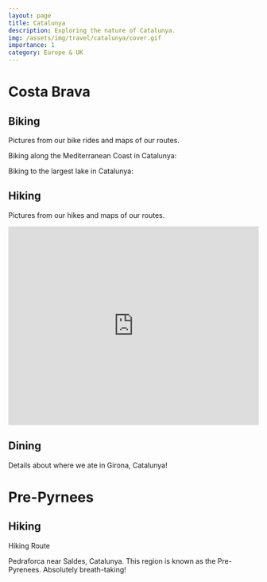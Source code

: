 ```yaml
---
layout: page
title: Catalunya
description: Exploring the nature of Catalunya.
img: /assets/img/travel/catalunya/cover.gif
importance: 1
category: Europe & UK
---
```


# Costa Brava

## Biking

Pictures from our bike rides and maps of our routes.

Biking along the Mediterranean Coast in Catalunya:

<div class="strava-embed-placeholder" data-embed-type="activity" data-embed-id="7993046201"></div><script src="https://strava-embeds.com/embed.js"></script>

Biking to the largest lake in Catalunya:

<div class="strava-embed-placeholder" data-embed-type="activity" data-embed-id="7977156613"></div><script src="https://strava-embeds.com/embed.js"></script>


## Hiking

Pictures from our hikes and maps of our routes.

<iframe class="alltrails" src="https://www.alltrails.com/widget/recording/day-hike-at-cadaques-cap-de-creus-0f9cafd?u=i" width="100%" height="400" frameborder="0" scrolling="no" marginheight="0" marginwidth="0" title="AllTrails: Trail Guides and Maps for Hiking, Camping, and Running"></iframe>

## Dining

Details about where we ate in Girona, Catalunya! 

# Pre-Pyrnees


## Hiking

Hiking Route
<div class="strava-embed-placeholder" data-embed-type="activity" data-embed-id="7982321514"></div><script src="https://strava-embeds.com/embed.js"></script>

<div class="row">
    <div class="col-sm mt-3 mt-md-0">
        <img class="img-fluid rounded z-depth-1" src="{{ '/assets/img/travel/catalunya/cover.gif' | relative_url }}" alt="" title="example image"/>
    </div>
</div>
<div class="caption">
    Pedraforca near Saldes, Catalunya. This region is known as the Pre-Pyrenees. Absolutely breath-taking!  
</div>